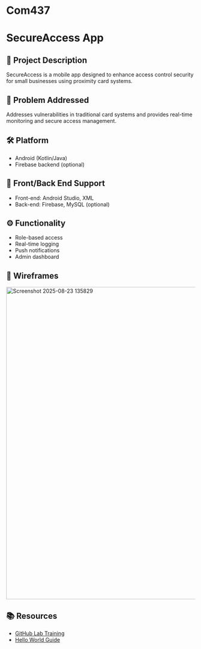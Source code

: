 # Com437
# SecureAccess App

## 📌 Project Description
SecureAccess is a mobile app designed to enhance access control security for small businesses using proximity card systems.

## 🚨 Problem Addressed
Addresses vulnerabilities in traditional card systems and provides real-time monitoring and secure access management.

## 🛠️ Platform
- Android (Kotlin/Java)
- Firebase backend (optional)

## 🧩 Front/Back End Support
- Front-end: Android Studio, XML
- Back-end: Firebase, MySQL (optional)

## ⚙️ Functionality
- Role-based access
- Real-time logging
- Push notifications
- Admin dashboard

## 🎨 Wireframes
<img width="1810" height="830" alt="Screenshot 2025-08-23 135829" src="https://github.com/user-attachments/assets/21e703e1-86a4-474d-a74d-c236389c86a1" />


## 📚 Resources
- [GitHub Lab Training](https://lab.github.com/githubtraining/introduction-to-github)
- [Hello World Guide](https://guides.github.com/activities/hello-world)
